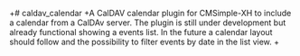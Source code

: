 +# caldav_calendar
+A CalDAV calendar plugin for CMSimple-XH to include a calendar from a CalDAv server. The plugin is still under development but already functional showing a events list. In the future a calendar layout should follow and the possibility to filter events by date in the list view.
+